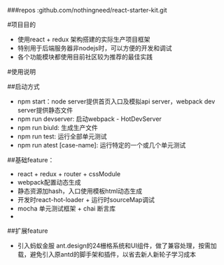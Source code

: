 ###repos :github.com/nothingneed/react-starter-kit.git

#项目目的
- 使用react + redux 架构搭建的实际生产项目框架
- 特别用于后端服务器非nodejs时，可以方便的开发和调试
- 各个功能模块都使用目前社区较为推荐的最佳实践 

#使用说明 

##启动方式
- npm start：node server提供首页入口及模拟api server，webpack dev server提供静态文件
- npm run devserver: 启动webpack - HotDevServer
- npm run biuld: 生成生产文件
- npm run test: 运行全部单元测试
- npm run atest [case-name]: 运行特定的一个或几个单元测试

##基础feature：
- react + redux + router + cssModule
- webpack配置动态生成
- 静态资源加hash，入口使用模板html动态生成
- 开发时react-hot-loader + 运行时sourceMap调试
- mocha 单元测试框架 + chai 断言库
- 
##扩展feature
- 引入蚂蚁金服 ant.design的24栅格系统和UI组件，做了兼容处理，按需加载，避免引入原antd的脚手架和插件，以省去新人新轮子学习成本

